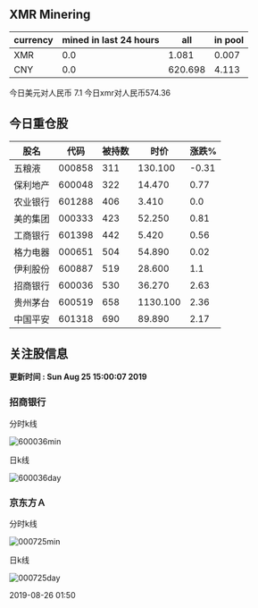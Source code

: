 ## XMR Minering

|currency|mined in last 24 hours|all|in pool|
|---|---|---|---|
|XMR|0.0|1.081|0.007|
|CNY|0.0|620.698|4.113|

今日美元对人民币 7.1	今日xmr对人民币574.36


## 今日重仓股 

|股名|代码|被持数|时价|涨跌%|
|---|---|---|---|---|
|五粮液|000858|311|130.100|-0.31|
|保利地产|600048|322|14.470|0.77|
|农业银行|601288|406|3.410|0.0|
|美的集团|000333|423|52.250|0.81|
|工商银行|601398|442|5.420|0.56|
|格力电器|000651|504|54.890|0.02|
|伊利股份|600887|519|28.600|1.1|
|招商银行|600036|530|36.270|2.63|
|贵州茅台|600519|658|1130.100|2.36|
|中国平安|601318|690|89.890|2.17|

## 关注股信息
**更新时间 : Sun Aug 25 15:00:07 2019**
### 招商银行 
分时k线

![600036min](http://image.sinajs.cn/newchart/min/n/sh600036.gif)

日k线

![600036day](http://image.sinajs.cn/newchart/daily/n/sh600036.gif)

### 京东方Ａ 
分时k线

![000725min](http://image.sinajs.cn/newchart/min/n/sz000725.gif)

日k线

![000725day](http://image.sinajs.cn/newchart/daily/n/sz000725.gif)

2019-08-26 01:50